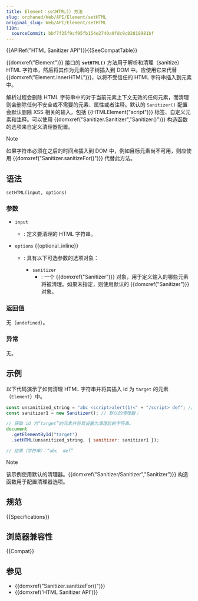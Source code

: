 ```yaml
---
title: Element：setHTML() 方法
slug: orphaned/Web/API/Element/setHTML
original_slug: Web/API/Element/setHTML
l10n:
  sourceCommit: bbf7f25f9cf95fb154e2740a9fdc9c02818981bf
---
```


{{APIRef("HTML Sanitizer API")}}{{SeeCompatTable}}

{{domxref("Element")}} 接口的 **`setHTML()`** 方法用于解析和清理（sanitize）HTML 字符串，然后将其作为元素的子树插入到 DOM 中。应使用它来代替 {{domxref("Element.innerHTML")}}，以将不受信任的 HTML 字符串插入到元素中。

解析过程会删除 HTML 字符串中的对于当前元素上下文无效的任何元素，而清理则会删除任何不安全或不需要的元素、属性或者注释。默认的 `Sanitizer()` 配置会默认删除 XSS 相关的输入，包括 {{HTMLElement("script")}} 标签、自定义元素和注释。可以使用 {{domxref("Sanitizer.Sanitizer","Sanitizer()")}} 构造函数的选项来自定义清理器配置。

> [!NOTE]
> 如果字符串必须在之后的时间点插入到 DOM 中，例如目标元素尚不可用，则应使用 {{domxref("Sanitizer.sanitizeFor()")}} 代替此方法。

## 语法

```js-nolint
setHTML(input, options)
```

### 参数

- `input`
  - : 定义要清理的 HTML 字符串。
- `options` {{optional_inline}}

  - : 具有以下可选参数的选项对象：

    - `sanitizer`
      - : 一个 {{domxref("Sanitizer")}} 对象，用于定义输入的哪些元素将被清理。如果未指定，则使用默认的 {{domxref("Sanitizer")}} 对象。

### 返回值

无（`undefined`）。

### 异常

无。

## 示例

以下代码演示了如何清理 HTML 字符串并将其插入 id 为 `target` 的元素（`Element`）中。

```js
const unsanitized_string = "abc <script>alert(1)<" + "/script> def"; // 未清理的 HTML 字符串
const sanitizer1 = new Sanitizer(); // 默认的清理器；

// 获取 id 为“target”的元素并将其设置为清理后的字符串。
document
  .getElementById("target")
  .setHTML(unsanitized_string, { sanitizer: sanitizer1 });

// 结果（字符串）：“abc  def”
```

> [!NOTE]
> 该示例使用默认的清理器。{{domxref("Sanitizer/Sanitizer","Sanitizer")}} 构造函数用于配置清理器选项。

## 规范

{{Specifications}}

## 浏览器兼容性

{{Compat}}

## 参见

- {{domxref("Sanitizer.sanitizeFor()")}}
- {{domxref('HTML Sanitizer API')}}
